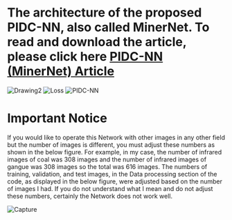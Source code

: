 # The architecture of the proposed PIDC-NN, also called MinerNet. To read and download the article, please click here [PIDC-NN (MinerNet) Article](https://doi.org/10.36227/techrxiv.23266301.v3)
![Drawing2](https://github.com/REFATESHAQ/PIDC-NN_MinerNet/assets/48349737/2a9502ef-5f2b-4dbf-b89d-c19c90201021)
![Loss](https://github.com/REFATESHAQ/PIDC-NN_MinerNet/assets/48349737/09ffd34c-d2b9-407b-92c2-28d63cfd226b)
![PIDC-NN](https://github.com/REFATESHAQ/PIDC-NN_MinerNet/assets/48349737/22a72763-ed25-4636-80ce-ed1da0314f2a)

# Important Notice

If you would like to operate this Network with other images in any other field but the number of images is different, you must adjust these numbers as shown in the below figure. For example, in my case, the number of infrared images of coal was 308 images and the number of infrared images of gangue was 308 images so the total was 616  images. The numbers of training, validation, and test images, in the Data processing section of the code, as displayed in the below figure,  were adjusted based on the number of images I had. If you do not understand what I mean and do not adjust these numbers, certainly the Network does not work well.  

![Capture](https://github.com/REFATESHAQ/PIDC-NN_MinerNet/assets/48349737/056c7d6c-5dfc-4dd4-9c6b-e095c2b0151c)
